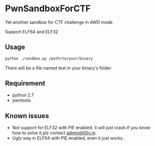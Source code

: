 # PwnSandboxForCTF
Yet another sandbox for CTF challenge in AWD mode

Support ELF64 and ELF32

## Usage

```bash
python ./sandbox.py /path/to/your/binary
```
There will be a file named test in your binary's folder

## Requirement

* python 2.7
* pwntools

## Known issues

* Not support for ELF32 with PIE enabled, it will just crash.If you know how to solve it,plz contact admin@00v.in.
* Ugly way in ELF64 with PIE enabled, even it just works.
